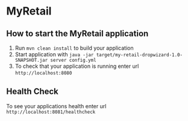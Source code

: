 # MyRetail

How to start the MyRetail application
---

1. Run `mvn clean install` to build your application
1. Start application with `java -jar target/my-retail-dropwizard-1.0-SNAPSHOT.jar server config.yml`
1. To check that your application is running enter url `http://localhost:8080`

Health Check
---

To see your applications health enter url `http://localhost:8081/healthcheck`
